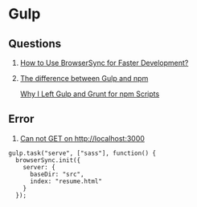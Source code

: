 # Gulp

## Questions

1. [How to Use BrowserSync for Faster Development?](https://scotch.io/tutorials/how-to-use-browsersync-for-faster-development)
2. [The difference between Gulp and npm](https://ponyfoo.com/articles/choose-grunt-gulp-or-npm)

   [Why I Left Gulp and Grunt for npm Scripts](https://medium.freecodecamp.org/why-i-left-gulp-and-grunt-for-npm-scripts-3d6853dd22b8)

## Error

1. [Can not GET on http://localhost:3000](https://stackoverflow.com/questions/43203637/cannot-get-on-http-localhost3000/43228030)

```text
gulp.task("serve", ["sass"], function() {
  browserSync.init({
    server: {
      baseDir: "src",
      index: "resume.html"
    }
  });
```

